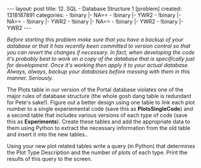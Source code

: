 --- layout: post title: 12. SQL - Database Structure 1 [problem]
created: 1318187891 categories: - !binary |- NA== - !binary |- YWR2 -
!binary |- NA== - !binary |- YWR2 - !binary |- NA== - !binary |- YWR2 -
!binary |- YWR2 ---

*Before starting this problem make sure that you have a backup of your
database or that it has recently been committed to version control so
that you can revert the changes if necessary. In fact, when developing
the code it's probably best to work on a copy of the database that is
specifically just for development. Once it's working then apply it to
your actual database. Always, always, backup your databases before
messing with them in this manner. Seriously.*

The Plots table in our version of the Portal database violates one of
the major rules of database structure (the whole gosh dang table is
redundant for Pete's sake!). Figure out a better design using one table
to link each plot number to a single experiemental code (save this as
**PlotsSingleCode**) and a second table that includes various versions
of each type of code (save this as **Experiments**). Create these tables
and add the appropriate data to them using Python to extract the
necessary information from the old table and insert it into the new
tables..

Using your new plot related tables write a query (in Python) that
determines the Plot Type Description and the number of plots of each
type. Print the results of this query to the screen.
